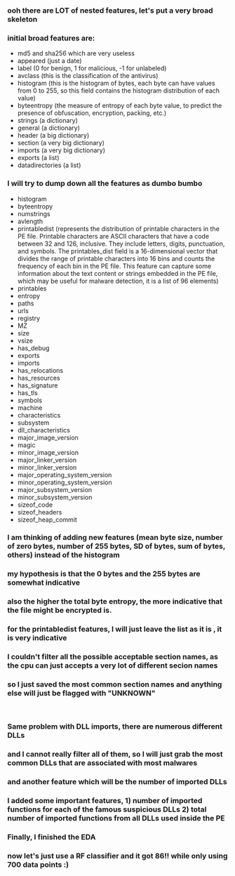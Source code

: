 ### ooh there are LOT of nested features, let's put a very broad skeleton
### initial broad features are:
* md5 and sha256 which are very useless
* appeared (just a date)
* label (0 for benign, 1 for malicious, -1 for unlabeled)
* avclass (this is the classification of the antivirus)
* histogram (this is the histogram of bytes, each byte can have values from 0 to 255, so this field contains the histogram distribution of each value)
* byteentropy (the measure of entropy of each byte value, to predict the presence of obfuscation, encryption, packing, etc.)
* strings (a dictionary)
* general (a dictionary)
* header (a big dictionary)
* section (a very big dictionary)
* imports (a very big dictionary)
* exports (a list)
* datadirectories (a list)
  


### I will try to dump down all the features as dumbo bumbo
* histogram
* byteentropy
* numstrings
* avlength
* printabledist (represents the distribution of printable characters in the PE file. Printable characters are ASCII characters that have a code between 32 and 126, inclusive. They include letters, digits, punctuation, and symbols. The printables_dist field is a 16-dimensional vector that divides the range of printable characters into 16 bins and counts the frequency of each bin in the PE file. This feature can capture some information about the text content or strings embedded in the PE file, which may be useful for malware detection, it is a list of 96 elements)
* printables
* entropy
* paths
* urls
* registry
* MZ
* size
* vsize
* has_debug
* exports
* imports
* has_relocations
* has_resources
* has_signature
* has_tls
* symbols
* machine
* characteristics
* subsystem
* dll_characteristics
* major_image_version
* magic
* minor_image_version
* major_linker_version
* minor_linker_version
* major_operating_system_version
* minor_operating_system_version
* major_subsystem_version
* minor_subsystem_version
* sizeof_code
* sizeof_headers
* sizeof_heap_commit





### I am thinking of adding new features (mean byte size, number of zero bytes, number of 255 bytes, SD of bytes, sum of bytes, others) instead of the histogram

### my hypothesis is that the 0 bytes and the 255 bytes are somewhat indicative
### also the higher the total byte entropy, the more indicative that the file might be encrypted is.
### for the printabledist features, I will just leave the list as it is , it is very indicative
### I couldn't filter all the possible acceptable section names, as the cpu can just accepts a very lot of different secion names
### so I just saved the most common section names and anything else will just be flagged with "UNKNOWN"

<br>

### Same problem with DLL imports, there are numerous different DLLs
### and I cannot really filter all of them, so I will just grab the most common DLLs that are associated with most malwares
### and another feature which will be the number of imported DLLs

### I added some important features, 1) number of imported functions for each of the famous suspicious DLLs 2) total number of imported functions from all DLLs used inside the PE



### Finally, I finished the EDA

### now let's just use a RF classifier and it got 86!! while only using 700 data points :)